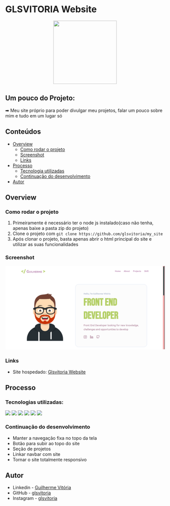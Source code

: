 # GLSVITORIA Website
<p align="center">
  <img src="https://img.icons8.com/plasticine/2x/circled-play.png" width="200px" height="200px"/></p>
<p align="center">

## Um pouco do Projeto:

➡ Meu site próprio para poder divulgar meu projetos, falar um pouco sobre mim e tudo em um lugar só

## Conteúdos

- [Overview](#overview)
  - [Como rodar o projeto](#como-rodar-o-projeto)
  - [Screenshot](#screenshot)
  - [Links](#links)
- [Processo](#processo)
  - [Tecnologia utilizadas](#tecnologias-utilizadas)
  - [Continuação do desenvolvimento](#continuacao-do-desenvolvimento)
- [Autor](#autor)

## Overview

### Como rodar o projeto

 1. Primeiramente é necessário ter o node js instalado(caso não tenha, apenas baixe a pasta zip do projeto) 
 2. Clone o projeto com `git clone https://github.com/glsvitoria/my_site`
 3. Após clonar o projeto, basta apenas abrir o html principal do site e utilizar as suas funcionalidades

### Screenshot
![](./images/Screenshot.PNG)
### Links
- Site hospedado: [Glsvitoria Website](https://glsvitoria.github.io/my_site/)

## Processo

### Tecnologias utilizadas:

[<img src="https://img.shields.io/badge/HTML5-E34F26?style=for-the-badge&logo=html5&logoColor=white" />](https://github.com/glsvitoria)
[<img src="https://img.shields.io/badge/CSS3-1572B6?style=for-the-badge&logo=css3&logoColor=white" />](https://github.com/glsvitoria)
[<img src="https://img.shields.io/badge/JavaScript-323330?style=for-the-badge&logo=javascript&logoColor=F7DF1E" />](https://github.com/glsvitoria)
[<img src="https://img.shields.io/badge/Express.js-000000?style=for-the-badge&logo=express&logoColor=white" />](https://github.com/glsvitoria)
[<img src="https://img.shields.io/badge/Handlebars.js-f0772b?style=for-the-badge&logo=handlebarsdotjs&logoColor=black" />](https://github.com/glsvitoria)
[<img src="https://img.shields.io/badge/Handlebars.js-f0772b?style=for-the-badge&logo=handlebarsdotjs&logoColor=black" />](https://github.com/glsvitoria)

### Continuação do desenvolvimento
  - Manter a navegação fixa no topo da tela
  - Botão para subir ao topo do site
  - Seção de projetos
  - Linkar navbar com site
  - Tornar o site totalmente responsivo

## Autor
- Linkedin - [Guilherme Vitória](https://www.linkedin.com/in/glsvitoria/)
- GitHub - [glsvitoria](https://github.com/glsvitoria)
- Instagram - [glsvitoria](https://www.instagram.com/glsvitoria/)
